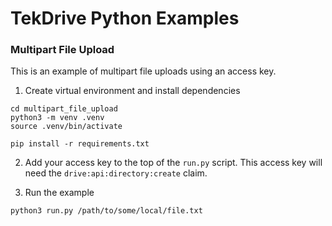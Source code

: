 # TekDrive Python Examples


### Multipart File Upload
This is an example of multipart file uploads using an access key.

1. Create virtual environment and install dependencies
```
cd multipart_file_upload
python3 -m venv .venv
source .venv/bin/activate

pip install -r requirements.txt
```

2. Add your access key to the top of the `run.py` script. This access key will need the `drive:api:directory:create` claim.

3. Run the example
```
python3 run.py /path/to/some/local/file.txt
```